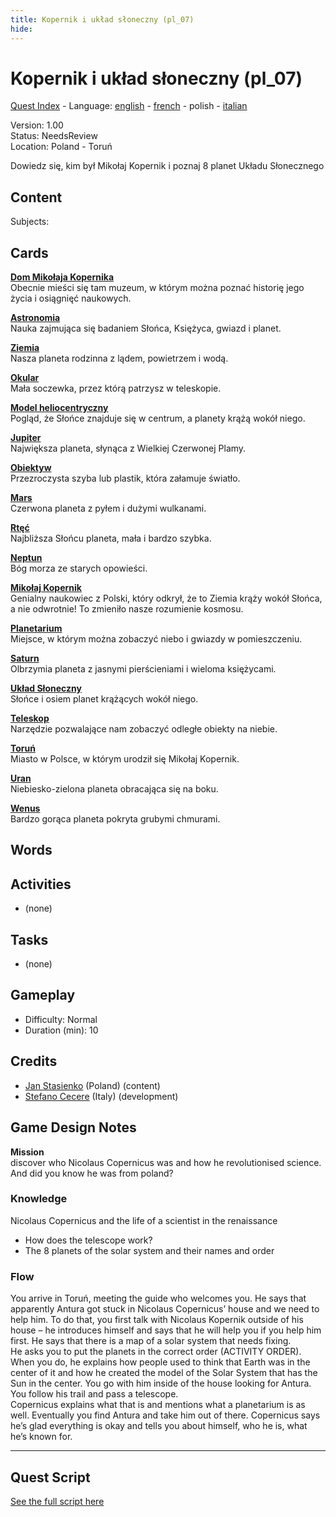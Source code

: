```yaml
---
title: Kopernik i układ słoneczny (pl_07)
hide:
---
```


# Kopernik i układ słoneczny (pl_07)
[Quest Index](./index.pl.md) - Language: [english](./pl_07.md) - [french](./pl_07.fr.md) - polish - [italian](./pl_07.it.md)

Version: 1.00  
Status: NeedsReview  
Location: Poland - Toruń

Dowiedz się, kim był Mikołaj Kopernik i poznaj 8 planet Układu Słonecznego

## Content
Subjects: 



## Cards
**[Dom Mikołaja Kopernika](../cards/index.md#nicolaus_copernicus_house)**  
Obecnie mieści się tam muzeum, w którym można poznać historię jego życia i osiągnięć naukowych.  

**[Astronomia](../cards/index.md#astronomy)**  
Nauka zajmująca się badaniem Słońca, Księżyca, gwiazd i planet.  

**[Ziemia](../cards/index.md#earth)**  
Nasza planeta rodzinna z lądem, powietrzem i wodą.  

**[Okular](../cards/index.md#eyepiece)**  
Mała soczewka, przez którą patrzysz w teleskopie.  

**[Model heliocentryczny](../cards/index.md#heliocentric_model)**  
Pogląd, że Słońce znajduje się w centrum, a planety krążą wokół niego.  

**[Jupiter](../cards/index.md#jupiter)**  
Największa planeta, słynąca z Wielkiej Czerwonej Plamy.  

**[Obiektyw](../cards/index.md#lens)**  
Przezroczysta szyba lub plastik, która załamuje światło.  

**[Mars](../cards/index.md#mars)**  
Czerwona planeta z pyłem i dużymi wulkanami.  

**[Rtęć](../cards/index.md#mercury)**  
Najbliższa Słońcu planeta, mała i bardzo szybka.  

**[Neptun](../cards/index.md#neptune)**  
Bóg morza ze starych opowieści.  

**[Mikołaj Kopernik](../cards/index.md#nicolaus_copernicus)**  
Genialny naukowiec z Polski, który odkrył, że to Ziemia krąży wokół Słońca, a nie odwrotnie! To zmieniło nasze rozumienie kosmosu.  

**[Planetarium](../cards/index.md#planetarium)**  
Miejsce, w którym można zobaczyć niebo i gwiazdy w pomieszczeniu.  

**[Saturn](../cards/index.md#saturn)**  
Olbrzymia planeta z jasnymi pierścieniami i wieloma księżycami.  

**[Układ Słoneczny](../cards/index.md#solar_system)**  
Słońce i osiem planet krążących wokół niego.  

**[Teleskop](../cards/index.md#telescope)**  
Narzędzie pozwalające nam zobaczyć odległe obiekty na niebie.  

**[Toruń](../cards/index.md#torun)**  
Miasto w Polsce, w którym urodził się Mikołaj Kopernik.  

**[Uran](../cards/index.md#uranus)**  
Niebiesko-zielona planeta obracająca się na boku.  

**[Wenus](../cards/index.md#venus)**  
Bardzo gorąca planeta pokryta grubymi chmurami.  

## Words
## Activities
- (none)

## Tasks
- (none)
## Gameplay
- Difficulty: Normal
- Duration (min): 10
## Credits
- [Jan Stasienko](mailto:jan.stasienko@dsw.edu.pl) (Poland) (content)
- [Stefano Cecere](https://stefanocecere.com) (Italy) (development)

## Game Design Notes
**Mission**  
discover who Nicolaus Copernicus was and how he revolutionised science.
And did you know he was from poland?

### Knowledge
Nicolaus Copernicus and the life of a scientist in the renaissance  

- How does the telescope work?
- The 8 planets of the solar system and their names and order

### Flow
You arrive in Toruń, meeting the guide who welcomes you. He says that apparently Antura got stuck in Nicolaus Copernicus’ house and we need to help him. To do that, you first talk with Nicolaus Kopernik outside of his house – he introduces himself and says that he will help you if you help him first. He says that there is a map of a solar system that needs fixing.  
He asks you to put the planets in the correct order (ACTIVITY ORDER).  
When you do, he explains how people used to think that Earth was in the center of it and how he created the model of the Solar System that has the Sun in the center. You go with him inside of the house looking for Antura. You follow his trail and pass a telescope.  
Copernicus explains what that is and mentions what a planetarium is as well. Eventually you find Antura and take him out of there. Copernicus says he’s glad everything is okay and tells you about himself, who he is, what he’s known for.


---

## Quest Script

[See the full script here](./pl_07-script.pl.md)
